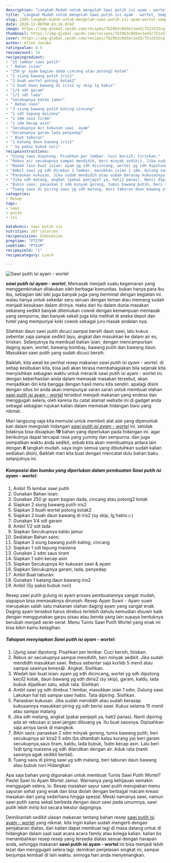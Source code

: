```yaml
---
description: "Langkah Mudah untuk mengolah Sawi putih isi ayam - wortel, Sempurna"
title: "Langkah Mudah untuk mengolah Sawi putih isi ayam - wortel, Sempurna"
slug: 1393-langkah-mudah-untuk-mengolah-sawi-putih-isi-ayam-wortel-sempurna
date: 2020-12-06T08:43:24.074Z
image: https://img-global.cpcdn.com/recipes/7b29b3c0d5ec1ed3/751x532cq70/sawi-putih-isi-ayam-wortel-foto-resep-utama.jpg
thumbnail: https://img-global.cpcdn.com/recipes/7b29b3c0d5ec1ed3/751x532cq70/sawi-putih-isi-ayam-wortel-foto-resep-utama.jpg
cover: https://img-global.cpcdn.com/recipes/7b29b3c0d5ec1ed3/751x532cq70/sawi-putih-isi-ayam-wortel-foto-resep-utama.jpg
author: Allen Jacobs
ratingvalue: 4.5
reviewcount: 14
recipeingredient:
- "15 lembar sawi putih"
- " Bahan isian"
- "250 gr ayam bagian dada cincang atau potong2 kotak"
- "2 siung bawang putih iris2"
- "3 buah wortel potong kotak2"
- "2 buah daun bawang di iris2 sy skip lg habis"
- "1/4 sdt garam"
- "1/2 sdt lada"
- "Secukupnya kaldu jamur"
- " Bahan saos"
- "3 siung bawang putih kating cincang"
- "1 sdt tepung maizena"
- "2 sdm saus tiram"
- "1 sdm kecap asin"
- "Secukupnya Air kukusan sawi  ayam"
- "Secukupnya garam lada penyedap"
- " Buat taburan"
- "1 batang daun bawang iris2"
- " Sy pakai bubuk nori"
recipeinstructions:
- "Ujung sawi dipotong. Pisahkan per lembar. Cuci bersih, tiriskan."
- "Rebus air secukupnya sampai mendidih, beri minyak sedikit. Jika sudah mendidih masukkan sawi. Rebus sebentar saja kurleb 5 menit atau sampai sawinya lemes😃. Angkat. Sisihkan."
- "Wadah lain buat isian: ayam yg sdh dicincang, wortel yg sdh dipotong kecil2 kotak, daun bawang yg sdh diiris2 (sy skip), garam, kaldu, lada bubuk dijadikan satu, aduk rata. Sisihkan"
- "Ambil sawi yg sdh direbus 1 lembar, masukkan isian 1 sdm. Gulung sawi. Lakukan hal tsb sampai sawi habis. Tata dipiring. Sisihkan."
- "Panaskan kukusan. Jika sudah mendidih atau sudah berasap kukusannya masukkan piring yg sdh berisi sawi. Kukus selama 15 menit atau sampai matang"
- "Jika sdh matang, angkat (pakai penjepit ya, hati2 panas). Nanti dipiring ada air rebusan si sawi jangan dibuang ya. Itu buat saosnya. Dipisahkan saja airnya tarok di mangkok."
- "Bikin saos: panaskan 2 sdm minyak goreng, tumis bawang putih, beri secukupnya air kira2 5 sdm (bs ditambah kalau kurang ya) beri garam secukupnya,saus tiram, kaldu, lada bubuk, 1sdm kecap asin. Lalu beri 1sdt tpng maizena yg sdh dilarutkan dengan air. Aduk rata (nanti saosnya agak sedikit kental)."
- "Tuang saos di piring sawi yg sdh matang, beri taburan daun bawang atau bubuk nori Hidangkan"
categories:
- Resep
tags:
- sawi
- putih
- isi

katakunci: sawi putih isi 
nutrition: 267 calories
recipecuisine: Indonesian
preptime: "PT27M"
cooktime: "PT52M"
recipeyield: "1"
recipecategory: Lunch

---
```



![Sawi putih isi ayam - wortel](https://img-global.cpcdn.com/recipes/7b29b3c0d5ec1ed3/751x532cq70/sawi-putih-isi-ayam-wortel-foto-resep-utama.jpg)

<b><i>sawi putih isi ayam - wortel</i></b>, Memasak menjadi suatu kegemaran yang menggembirakan dilakukan oleh berbagai komunitas. bukan hanya para ibu ibu, sebagian laki laki juga banyak juga yang berminat dengan kegiatan ini. walau hanya untuk sekedar seru seruan dengan teman atau memang sudah menjadi kesukaan dalam dirinya. maka dari itu dalam dunia masakan sekarang sedikit banyak ditemukan cowok dengan kemampuan memasak yang sempurna, dan banyak sekali juga kita melihat di aneka depot dan hotel yang mempunyai koki cowok sebagai juru masak andalan nya.

Silahkan daun sawi putih dicuci sampai bersih daun sawi, lalu kukus sebentar saja sampai sedikit layu, angkat dan masukkan ke dalam air es, tiriskan. Selanjutnya ita membuat bahan isian, dengan mencampurkan daging ayam, wortel, bawang bombay, bawang putih dan bawang daun. Masukkan sawi putih yang sudah dicuci bersih.

Baiklah, kita awali ke perihal resep makanan <i>sawi putih isi ayam - wortel</i>. di setiap kesibukan kita, bisa jadi akan terasa membahagiakan bila sejenak kita menyisihkan sebagian waktu untuk meracik sawi putih isi ayam - wortel ini. dengan keberhasilan anda dalam memasak masakan tersebut, akan menjadikan diri kita bangga dengan hasil menu kita sendiri. apalagi disini dengan situs ini anda akan mempunyai saran saran untuk membuat olahan <u>sawi putih isi ayam - wortel</u> tersebut menjadi makanan yang endess dan menggugah selera, oleh karena itu catat alamat website ini di gadget anda sebagai sebagian rujukan kalian dalam memasak hidangan baru yang nikmat.


Mari langsung saja kita memulai untuk membeli alat alat yang diperuntuk kan dalam mengolah hidangan <u><i>sawi putih isi ayam - wortel</i></u> ini. setidak tidaknya bisa disiapkan <b>19</b> bahan yang diperlukan pada hidangan ini. agar berikutnya dapat tercapai rasa yang yummy dan sempurna. dan juga sempatkan waktu anda sedikit, sebab kita akan membuatnya antara lain dengan <b>8</b> langkah mudah. saya ingin semua yang dibutuhkan sudah kalian sediakan disini, Baiklah mari kita buat dengan mencatat dulu bahan baku selanjutnya ini.

<!--inarticleads1-->

##### Komposisi dan bumbu yang diperlukan dalam pembuatan Sawi putih isi ayam - wortel:

1. Ambil 15 lembar sawi putih
1. Gunakan  Bahan isian:
1. Gunakan 250 gr ayam bagian dada, cincang atau potong2 kotak
1. Siapkan 2 siung bawang putih iris2
1. Siapkan 3 buah wortel potong kotak2
1. Siapkan 2 buah daun bawang di iris2 (sy skip, lg habis☺)
1. Gunakan 1/4 sdt garam
1. Ambil 1/2 sdt lada
1. Siapkan Secukupnya kaldu jamur
1. Sediakan  Bahan saos:
1. Siapkan 3 siung bawang putih kating, cincang
1. Siapkan 1 sdt tepung maizena
1. Gunakan 2 sdm saus tiram
1. Siapkan 1 sdm kecap asin
1. Siapkan Secukupnya Air kukusan sawi &amp; ayam
1. Siapkan Secukupnya garam, lada, penyedap
1. Ambil  Buat taburan:
1. Gunakan 1 batang daun bawang iris2
1. Ambil  (Sy pakai bubuk nori)


Resep sawi putih gulung isi ayam proses pembuatannya sangat mudah, siapapun bisa memasaknya dirumah. Resep Ayam Suwir - Ayam suwir merupakan salah satu makanan olahan daging ayam yang sangat enak. Daging ayam tersebut harus direbus terlebih dahulu kemudian disuwir baik dengan menggunakan garpu pisau atau benda yang lain supaya bentuknya berubah menjadi serat-serat. Menu Tumis Sawi Putih Wortel yang enak ini bisa bikin kamu ketagihan. 

<!--inarticleads2-->

##### Tahapan menyiapkan Sawi putih isi ayam - wortel:

1. Ujung sawi dipotong. Pisahkan per lembar. Cuci bersih, tiriskan.
1. Rebus air secukupnya sampai mendidih, beri minyak sedikit. Jika sudah mendidih masukkan sawi. Rebus sebentar saja kurleb 5 menit atau sampai sawinya lemes😃. Angkat. Sisihkan.
1. Wadah lain buat isian: ayam yg sdh dicincang, wortel yg sdh dipotong kecil2 kotak, daun bawang yg sdh diiris2 (sy skip), garam, kaldu, lada bubuk dijadikan satu, aduk rata. Sisihkan
1. Ambil sawi yg sdh direbus 1 lembar, masukkan isian 1 sdm. Gulung sawi. Lakukan hal tsb sampai sawi habis. Tata dipiring. Sisihkan.
1. Panaskan kukusan. Jika sudah mendidih atau sudah berasap kukusannya masukkan piring yg sdh berisi sawi. Kukus selama 15 menit atau sampai matang
1. Jika sdh matang, angkat (pakai penjepit ya, hati2 panas). Nanti dipiring ada air rebusan si sawi jangan dibuang ya. Itu buat saosnya. Dipisahkan saja airnya tarok di mangkok.
1. Bikin saos: panaskan 2 sdm minyak goreng, tumis bawang putih, beri secukupnya air kira2 5 sdm (bs ditambah kalau kurang ya) beri garam secukupnya,saus tiram, kaldu, lada bubuk, 1sdm kecap asin. Lalu beri 1sdt tpng maizena yg sdh dilarutkan dengan air. Aduk rata (nanti saosnya agak sedikit kental).
1. Tuang saos di piring sawi yg sdh matang, beri taburan daun bawang atau bubuk nori Hidangkan


Apa saja bahan yang digunakan untuk membuat Tumis Sawi Putih Wortel? Pastel Sawi Isi Ayam Wortel Jamur. Warnanya yang kehijauan semakin menggugah selera, lo. Resep masakan sayur sawi putih merupakan menu sayuran sehat yang enak dan bisa diolah dengan berbagai macam kreasi masakan dari yang sederhana hingga spesial. Meski namanya sawi, namun sawi putih sama sekali berbeda dengan daun sawi pada umumnya, sawi putih lebih mirip kol secara tekstur dagingnya. 

Demikianlah sedikit ulasan makanan tentang bahan resep <u>sawi putih isi ayam - wortel</u> yang nikmat. kita ingin kalian sudah mengerti dengan penjabaran diatas, dan kalian dapat membuat lagi di masa datang untuk di hidangkan dalam saat saat acara acara family atau kolega kalian. kalian bs menambahkan resep resep yang tersedia diatas sesuai dengan harapan anda, sehingga makanan <b>sawi putih isi ayam - wortel</b> ini bisa menjadi lebih lezat dan menggugah selera lagi. demikian penjelasan singkat ini, sampai berjumpa kembali di lain waktu. semoga hari anda menyenangkan.
